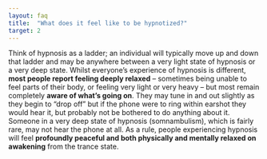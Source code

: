 ```yaml
---
layout: faq
title:  "What does it feel like to be hypnotized?"
target: 2
---
```

Think of hypnosis as a ladder; an individual will typically move up and down that ladder and may be anywhere between a very light state of hypnosis or a very deep state. Whilst everyone’s experience of hypnosis is different, **most people report feeling deeply relaxed** – sometimes being unable to feel parts of their body, or feeling very light or very heavy – but most remain completely **aware of what’s going on**. They may tune in and out slightly as they begin to “drop off” but if the phone were to ring within earshot they would hear it, but probably not be bothered to do anything about it. Someone in a very deep state of hypnosis (somnambulism), which is fairly rare, may not hear the phone at all. As a rule, people experiencing hypnosis will feel **profoundly peaceful and both physically and mentally relaxed on awakening** from the trance state.